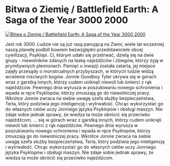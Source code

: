 Bitwa o Ziemię / Battlefield Earth: A Saga of the Year 3000 2000 
=============
[![Bitwa o Ziemię / Battlefield Earth: A Saga of the Year 3000 2000 ](http://vidos.pl/images/player.gif)](http://vidos.pl/bitwa-o-ziemie-battlefield-earth-a-saga-of-the-year-3000-2000)

 Jest rok 3000. Ludzie nie są już rasą panującą na Ziemi, wiele lat wcześniej naszą planetę podbili bowiem bezwzględni przedstawiciele obcej cywilizacji, Psyklopi. Ci, którym udało się przetrwać, dzielą się na dwie grupy - niewolników zdanych na łaskę najeźdźców i zbiegów, którzy żyją w prymitywnych plemionach. Pamięć o inwazji została zatarta, jej miejsce zajęły przesądy o monstrualnych przybyszach, w których ludzie widzą wcielenie mściwych bogów. Jonnie Goodboy Tyler ukrywa się w górach wraz z garstką innych, którzy cudem uniknęli niewoli lub śmierci z rąk najeźdźców. Pewnego dnia wyrusza w poszukiwaniu nowego schronienia i wpada w ręce Psyklopów, którzy zmuszają go do niewolniczej pracy. Wkrótce Jonnie zwraca na siebie uwagę szefa służby bezpieczeństwa, Terla, który podziwia jego inteligencję i wytrwałość. Chcąc wykorzystać go do własnych celów uczy Jonniego języka Psyklopów i obsługi maszyn. Nie zdaje sobie jednak sprawy, że wiedza ta może obrócić się przeciwko najeźdźcom.  ... się w górach wraz z garstką innych, którzy cudem uniknęli niewoli lub śmierci z rąk najeźdźców. Pewnego dnia wyrusza w poszukiwaniu nowego schronienia i wpada w ręce Psyklopów, którzy zmuszają go do niewolniczej pracy. Wkrótce Jonnie zwraca na siebie uwagę szefa służby bezpieczeństwa, Terla, który podziwia jego inteligencję i wytrwałość. Chcąc wykorzystać go do własnych celów uczy Jonniego języka Psyklopów i obsługi maszyn. Nie zdaje sobie jednak sprawy, że wiedza ta może obrócić się przeciwko najeźdźcom.
